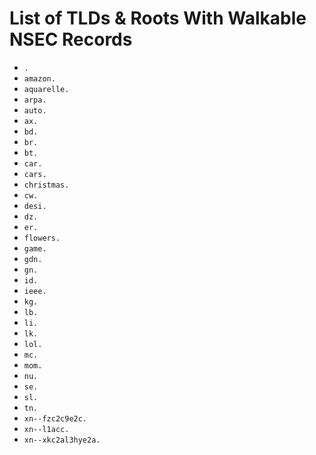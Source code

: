 # List of TLDs & Roots With Walkable NSEC Records

* `.`
* `amazon.`
* `aquarelle.`
* `arpa.`
* `auto.`
* `ax.`
* `bd.`
* `br.`
* `bt.`
* `car.`
* `cars.`
* `christmas.`
* `cw.`
* `desi.`
* `dz.`
* `er.`
* `flowers.`
* `game.`
* `gdn.`
* `gn.`
* `id.`
* `ieee.`
* `kg.`
* `lb.`
* `li.`
* `lk.`
* `lol.`
* `mc.`
* `mom.`
* `nu.`
* `se.`
* `sl.`
* `tn.`
* `xn--fzc2c9e2c.`
* `xn--l1acc.`
* `xn--xkc2al3hye2a.`
